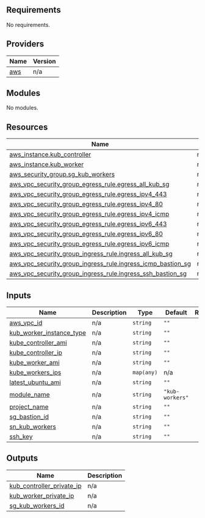 ## Requirements

No requirements.

## Providers

| Name | Version |
|------|---------|
| <a name="provider_aws"></a> [aws](#provider\_aws) | n/a |

## Modules

No modules.

## Resources

| Name | Type |
|------|------|
| [aws_instance.kub_controller](https://registry.terraform.io/providers/hashicorp/aws/latest/docs/resources/instance) | resource |
| [aws_instance.kub_worker](https://registry.terraform.io/providers/hashicorp/aws/latest/docs/resources/instance) | resource |
| [aws_security_group.sg_kub_workers](https://registry.terraform.io/providers/hashicorp/aws/latest/docs/resources/security_group) | resource |
| [aws_vpc_security_group_egress_rule.egress_all_kub_sg](https://registry.terraform.io/providers/hashicorp/aws/latest/docs/resources/vpc_security_group_egress_rule) | resource |
| [aws_vpc_security_group_egress_rule.egress_ipv4_443](https://registry.terraform.io/providers/hashicorp/aws/latest/docs/resources/vpc_security_group_egress_rule) | resource |
| [aws_vpc_security_group_egress_rule.egress_ipv4_80](https://registry.terraform.io/providers/hashicorp/aws/latest/docs/resources/vpc_security_group_egress_rule) | resource |
| [aws_vpc_security_group_egress_rule.egress_ipv4_icmp](https://registry.terraform.io/providers/hashicorp/aws/latest/docs/resources/vpc_security_group_egress_rule) | resource |
| [aws_vpc_security_group_egress_rule.egress_ipv6_443](https://registry.terraform.io/providers/hashicorp/aws/latest/docs/resources/vpc_security_group_egress_rule) | resource |
| [aws_vpc_security_group_egress_rule.egress_ipv6_80](https://registry.terraform.io/providers/hashicorp/aws/latest/docs/resources/vpc_security_group_egress_rule) | resource |
| [aws_vpc_security_group_egress_rule.egress_ipv6_icmp](https://registry.terraform.io/providers/hashicorp/aws/latest/docs/resources/vpc_security_group_egress_rule) | resource |
| [aws_vpc_security_group_ingress_rule.ingress_all_kub_sg](https://registry.terraform.io/providers/hashicorp/aws/latest/docs/resources/vpc_security_group_ingress_rule) | resource |
| [aws_vpc_security_group_ingress_rule.ingress_icmp_bastion_sg](https://registry.terraform.io/providers/hashicorp/aws/latest/docs/resources/vpc_security_group_ingress_rule) | resource |
| [aws_vpc_security_group_ingress_rule.ingress_ssh_bastion_sg](https://registry.terraform.io/providers/hashicorp/aws/latest/docs/resources/vpc_security_group_ingress_rule) | resource |

## Inputs

| Name | Description | Type | Default | Required |
|------|-------------|------|---------|:--------:|
| <a name="input_aws_vpc_id"></a> [aws\_vpc\_id](#input\_aws\_vpc\_id) | n/a | `string` | `""` | no |
| <a name="input_kub_worker_instance_type"></a> [kub\_worker\_instance\_type](#input\_kub\_worker\_instance\_type) | n/a | `string` | `""` | no |
| <a name="input_kube_controller_ami"></a> [kube\_controller\_ami](#input\_kube\_controller\_ami) | n/a | `string` | `""` | no |
| <a name="input_kube_controller_ip"></a> [kube\_controller\_ip](#input\_kube\_controller\_ip) | n/a | `string` | `""` | no |
| <a name="input_kube_worker_ami"></a> [kube\_worker\_ami](#input\_kube\_worker\_ami) | n/a | `string` | `""` | no |
| <a name="input_kube_workers_ips"></a> [kube\_workers\_ips](#input\_kube\_workers\_ips) | n/a | `map(any)` | n/a | yes |
| <a name="input_latest_ubuntu_ami"></a> [latest\_ubuntu\_ami](#input\_latest\_ubuntu\_ami) | n/a | `string` | `""` | no |
| <a name="input_module_name"></a> [module\_name](#input\_module\_name) | n/a | `string` | `"kub-workers"` | no |
| <a name="input_project_name"></a> [project\_name](#input\_project\_name) | n/a | `string` | `""` | no |
| <a name="input_sg_bastion_id"></a> [sg\_bastion\_id](#input\_sg\_bastion\_id) | n/a | `string` | `""` | no |
| <a name="input_sn_kub_workers"></a> [sn\_kub\_workers](#input\_sn\_kub\_workers) | n/a | `string` | `""` | no |
| <a name="input_ssh_key"></a> [ssh\_key](#input\_ssh\_key) | n/a | `string` | `""` | no |

## Outputs

| Name | Description |
|------|-------------|
| <a name="output_kub_controller_private_ip"></a> [kub\_controller\_private\_ip](#output\_kub\_controller\_private\_ip) | n/a |
| <a name="output_kub_worker_private_ip"></a> [kub\_worker\_private\_ip](#output\_kub\_worker\_private\_ip) | n/a |
| <a name="output_sg_kub_workers_id"></a> [sg\_kub\_workers\_id](#output\_sg\_kub\_workers\_id) | n/a |

